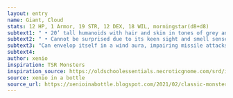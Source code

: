 ```yaml
---
layout: entry 
name: Giant, Cloud
stats: 12 HP, 1 Armor, 19 STR, 12 DEX, 18 WIL, morningstar(d8+d8)
subtext1: " • 20’ tall humanoids with hair and skin in tones of grey and white. House in castles built atop the highest mountains or floating in cloud banks."
subtext2: " • Cannot be surprised due to its keen sight and smell senses."
subtext3: "Can envelop itself in a wind aura, impairing missile attacks."
subtext4: 
author: xenio
inspiration: TSR Monsters
inspiration_source: https://oldschoolessentials.necroticgnome.com/srd/index.php/Monster_Descriptions
source: xenio in a bottle
source_url: https://xenioinabottle.blogspot.com/2021/02/classic-monsters-for-cairnito-part-1.html
---
```

